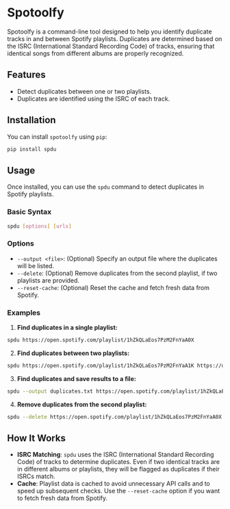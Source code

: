 # Spotoolfy

Spotoolfy is a command-line tool designed to help you identify duplicate tracks in and between Spotify playlists. Duplicates are determined based on the ISRC (International Standard Recording Code) of tracks, ensuring that identical songs from different albums are properly recognized.

## Features

- Detect duplicates between one or two playlists.
- Duplicates are identified using the ISRC of each track.

## Installation

You can install `spotoolfy` using `pip`:

```bash
pip install spdu
```

## Usage

Once installed, you can use the `spdu` command to detect duplicates in Spotify playlists.

### Basic Syntax

```bash
spdu [options] [urls]
```

### Options

- `--output <file>`: (Optional) Specify an output file where the duplicates will be listed.
- `--delete`: (Optional) Remove duplicates from the second playlist, if two playlists are provided.
- `--reset-cache`: (Optional) Reset the cache and fetch fresh data from Spotify.

### Examples

1. **Find duplicates in a single playlist:**

```bash
spdu https://open.spotify.com/playlist/1hZkQLaEos7PzM2FnYaA0X
```

2. **Find duplicates between two playlists:**

```bash
spdu https://open.spotify.com/playlist/1hZkQLaEos7PzM2FnYaA1K https://open.spotify.com/playlist/2gZkQLjUos7QfF8FnYaA1K
```

3. **Find duplicates and save results to a file:**

```bash
spdu --output duplicates.txt https://open.spotify.com/playlist/1hZkQLaEos7PzM2FnYaA0X
```

4. **Remove duplicates from the second playlist:**

```bash
spdu --delete https://open.spotify.com/playlist/1hZkQLaEos7PzM2FnYaA0X https://open.spotify.com/playlist/2gZkQLjUos7QfF8FnYaA1K
```

## How It Works

- **ISRC Matching**: `spdu` uses the ISRC (International Standard Recording Code) of tracks to determine duplicates. Even if two identical tracks are in different albums or playlists, they will be flagged as duplicates if their ISRCs match.
- **Cache**: Playlist data is cached to avoid unnecessary API calls and to speed up subsequent checks. Use the `--reset-cache` option if you want to fetch fresh data from Spotify.
